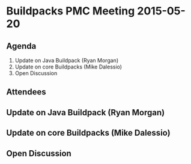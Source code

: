 # Buildpacks PMC Meeting 2015-05-20

## Agenda

1. Update on Java Buildpack (Ryan Morgan)
2. Update on core Buildpacks (Mike Dalessio)
3. Open Discussion


## Attendees


## Update on Java Buildpack (Ryan Morgan)


## Update on core Buildpacks (Mike Dalessio)


## Open Discussion
